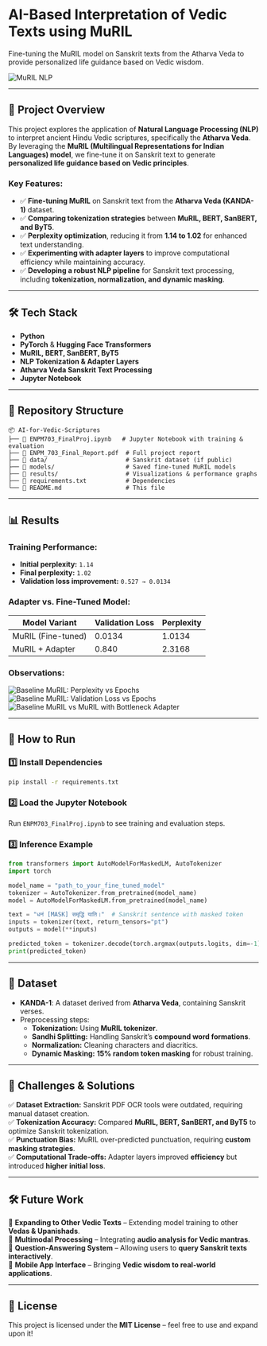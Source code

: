 # **AI-Based Interpretation of Vedic Texts using MuRIL**
Fine-tuning the MuRIL model on Sanskrit texts from the Atharva Veda to provide personalized life guidance based on Vedic wisdom.

![MuRIL NLP](https://huggingface.co/front/assets/huggingface_logo-noborder.svg)

---

## **📌 Project Overview**
This project explores the application of **Natural Language Processing (NLP)** to interpret ancient Hindu Vedic scriptures, specifically the **Atharva Veda**. By leveraging the **MuRIL (Multilingual Representations for Indian Languages) model**, we fine-tune it on Sanskrit text to generate **personalized life guidance based on Vedic principles**.

### **Key Features:**
- ✅ **Fine-tuning MuRIL** on Sanskrit text from the **Atharva Veda (KANDA-1)** dataset.
- ✅ **Comparing tokenization strategies** between **MuRIL, BERT, SanBERT, and ByT5**.
- ✅ **Perplexity optimization**, reducing it from **1.14 to 1.02** for enhanced text understanding.
- ✅ **Experimenting with adapter layers** to improve computational efficiency while maintaining accuracy.
- ✅ **Developing a robust NLP pipeline** for Sanskrit text processing, including **tokenization, normalization, and dynamic masking**.

---

## **🛠️ Tech Stack**
- **Python**
- **PyTorch** & **Hugging Face Transformers**
- **MuRIL, BERT, SanBERT, ByT5**
- **NLP Tokenization & Adapter Layers**
- **Atharva Veda Sanskrit Text Processing**
- **Jupyter Notebook**

---

## **📂 Repository Structure**
```
📦 AI-for-Vedic-Scriptures
├── 📜 ENPM703_FinalProj.ipynb   # Jupyter Notebook with training & evaluation
├── 📄 ENPM_703_Final_Report.pdf  # Full project report
├── 📁 data/                      # Sanskrit dataset (if public)
├── 📁 models/                    # Saved fine-tuned MuRIL models
├── 📁 results/                   # Visualizations & performance graphs
├── 📜 requirements.txt           # Dependencies
└── 📜 README.md                  # This file
```

---

## **📊 Results**
### **Training Performance:**
- **Initial perplexity:** `1.14`
- **Final perplexity:** `1.02`
- **Validation loss improvement:** `0.527 → 0.0134`

### **Adapter vs. Fine-Tuned Model:**
| Model Variant       | Validation Loss | Perplexity |
|--------------------|----------------|------------|
| MuRIL (Fine-tuned) | 0.0134         | 1.0134     |
| MuRIL + Adapter   | 0.840          | 2.3168     |

### **Observations:**
![Baseline MuRIL: Perplexity vs Epochs](results/loss_curve.png)  
![Baseline MuRIL: Validation Loss vs Epochs](results/perplexity_graph.png) 
![Baseline MuRIL vs MuRIL with Bottleneck Adapter](results/perplexity_graph.png)  

---

## **🚀 How to Run**
### **1️⃣ Install Dependencies**
```bash
pip install -r requirements.txt
```

### **2️⃣ Load the Jupyter Notebook**
Run `ENPM703_FinalProj.ipynb` to see training and evaluation steps.

### **3️⃣ Inference Example**
```python
from transformers import AutoModelForMaskedLM, AutoTokenizer
import torch

model_name = "path_to_your_fine_tuned_model"
tokenizer = AutoTokenizer.from_pretrained(model_name)
model = AutoModelForMaskedLM.from_pretrained(model_name)

text = "धनं [MASK] समृद्धिं याति।"  # Sanskrit sentence with masked token
inputs = tokenizer(text, return_tensors="pt")
outputs = model(**inputs)

predicted_token = tokenizer.decode(torch.argmax(outputs.logits, dim=-1)[0])
print(predicted_token)
```

---

## **📖 Dataset**
- **KANDA-1**: A dataset derived from **Atharva Veda**, containing Sanskrit verses.
- Preprocessing steps:
  - **Tokenization:** Using **MuRIL tokenizer**.
  - **Sandhi Splitting:** Handling Sanskrit’s **compound word formations**.
  - **Normalization:** Cleaning characters and diacritics.
  - **Dynamic Masking:** **15% random token masking** for robust training.

---

## **📌 Challenges & Solutions**
✅ **Dataset Extraction:** Sanskrit PDF OCR tools were outdated, requiring manual dataset creation.  
✅ **Tokenization Accuracy:** Compared **MuRIL, BERT, SanBERT, and ByT5** to optimize Sanskrit tokenization.  
✅ **Punctuation Bias:** MuRIL over-predicted punctuation, requiring **custom masking strategies**.  
✅ **Computational Trade-offs:** Adapter layers improved **efficiency** but introduced **higher initial loss**.

---

## **🛠️ Future Work**
📌 **Expanding to Other Vedic Texts** – Extending model training to other **Vedas & Upanishads**.  
📌 **Multimodal Processing** – Integrating **audio analysis for Vedic mantras**.  
📌 **Question-Answering System** – Allowing users to **query Sanskrit texts interactively**.  
📌 **Mobile App Interface** – Bringing **Vedic wisdom to real-world applications**.  


---

## **📜 License**
This project is licensed under the **MIT License** – feel free to use and expand upon it!
